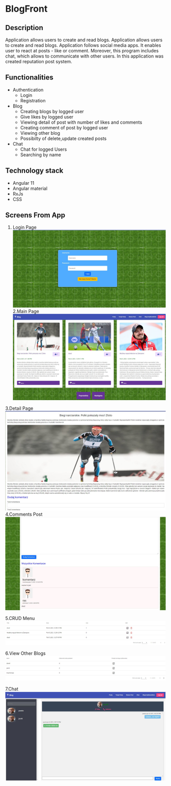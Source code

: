# BlogFront


## Description
Application allows users to create and read blogs. Application allows users to create and read blogs. Application follows social media apps. It enables user to react at posts - like or comment. Moreover, this program includes chat, which allows to communicate with other users. In this application was created reputation post system.



## Functionalities

<ul>
<li>
Authentication
  <ul>
    <li>Login</li>
    <li>Registration</li>
  </ul>
</li>
<li>
Blog
  <ul>
    <li>Creating blogs by logged user</li>
    <li>Give likes by logged user</li>
    <li>Viewing detail of post with number of likes and comments </li>
    <li>Creating comment of post by logged user</li>
    <li>Viewing other blog</li>
    <li>Possibilty of delete,update created posts</li>
  </ul> 
</li>
<li>  
Chat
  <ul>
    <li>Chat for logged Users</li>
    <li>Searching by name</li>
  </ul> 
</li>
</ul>
  
## Technology stack

<ul>
  <li>Angular 11</li>
  <li>Angular material</li>
  <li>RxJs</li>
  <li>CSS</li>
  
</ul>  

## Screens From App
1. Login Page
![](Readme/login.JPG)
2.Main Page
![](Readme/first.JPG)

3.Detail Page
![](Readme/deatail1.JPG)
4.Comments Post
![](Readme/comment.JPG)

5.CRUD Menu
![](Readme/our.JPG)

6.View Other Blogs
![](Readme/viewblog.JPG)

7.Chat
![](Readme/chat.JPG)
